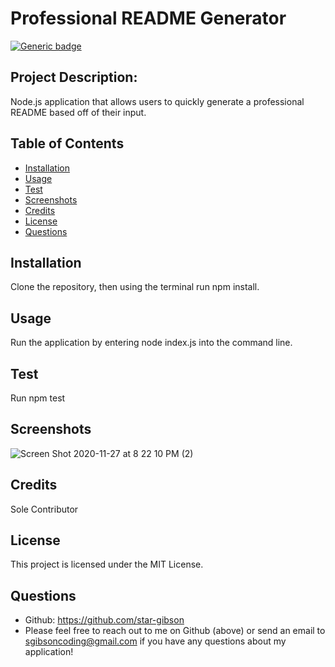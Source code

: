 
# Professional README Generator
[![Generic badge](https://img.shields.io/badge/License-MIT-blue.svg)](https://shields.io/)

## Project Description: 
Node.js application that allows users to quickly generate a professional README based off of their input.

## Table of Contents
  * [Installation](#installation)
  * [Usage](#usage)
  * [Test](#test)
  * [Screenshots](#screenshots)
  * [Credits](#credits)
  * [License](#license)
  * [Questions](#questions)
     
## Installation
Clone the repository, then using the terminal run npm install. 

## Usage
Run the application by entering node index.js into the command line.

## Test
Run npm test

## Screenshots
![Screen Shot 2020-11-27 at 8 22 10 PM (2)](https://user-images.githubusercontent.com/72622031/100491001-72b8de80-30ee-11eb-99d9-91799071f819.png)

## Credits
Sole Contributor

## License
This project is licensed under the MIT License.

## Questions
  * Github: https://github.com/star-gibson
  * Please feel free to reach out to me on Github (above) or send an email to sgibsoncoding@gmail.com if you have any questions about my application!
